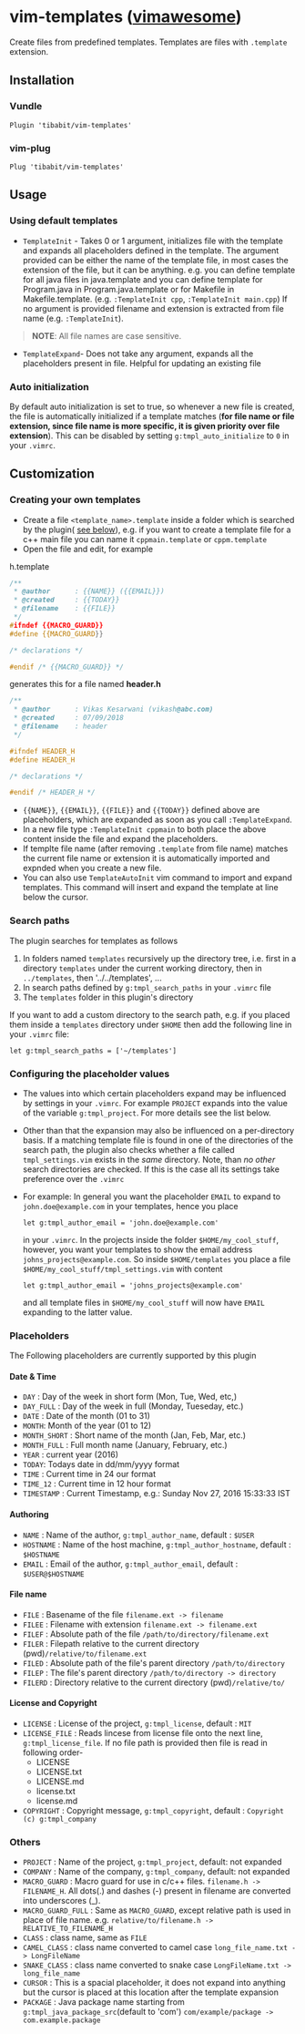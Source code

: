 # vim-templates ([vimawesome](http://vimawesome.com/plugin/vim-templates-are-made-of))

Create files from predefined templates. Templates are files with `.template` extension.

## Installation

### Vundle

```vim
Plugin 'tibabit/vim-templates'
```

### vim-plug

```vim
Plug 'tibabit/vim-templates'
```

## Usage

### Using default templates

- `TemplateInit` - Takes 0 or 1 argument, initializes file with the template and expands all placeholders defined in the template.
  The argument provided can be either the name of the template file, in most cases the extension of the file, but it can be anything. e.g. you can define template for all java files in java.template and you can define template for Program.java in Program.java.template or for Makefile in Makefile.template. (e.g. `:TemplateInit cpp`, `:TemplateInit main.cpp`)
  If no argument is provided filename and extension is extracted from file name (e.g. `:TemplateInit`).

> **NOTE**: All file names are case sensitive.

- `TemplateExpand`-  Does not take any argument, expands all the placeholders present in file.
  Helpful for updating an existing file

### Auto initialization

By default auto initialization is set to true, so whenever a new file is created,
the file is automatically initialized if a template matches (**for file name or file extension, since file name is more specific, it is given priority over file extension**).
This can be disabled by setting `g:tmpl_auto_initialize` to `0` in your `.vimrc`.

## Customization

### Creating your own templates

- Create a file `<template_name>.template` inside a folder which is searched
  by the plugin( [see below](#search-paths)),
  e.g. if you want to create a template file for a c++ main file you
  can name it `cppmain.template` or `cppm.template`
- Open the file and edit, for example

h.template

```cpp
/**
 * @author      : {{NAME}} ({{EMAIL}})
 * @created     : {{TODAY}}
 * @filename    : {{FILE}}
 */
#ifndef {{MACRO_GUARD}}
#define {{MACRO_GUARD}}

/* declarations */

#endif /* {{MACRO_GUARD}} */
```

generates this for a file named **header.h**

```cpp
/**
 * @author      : Vikas Kesarwani (vikash@abc.com)
 * @created     : 07/09/2018
 * @filename    : header
 */

#ifndef HEADER_H
#define HEADER_H

/* declarations */

#endif /* HEADER_H */
```

- `{{NAME}}`, `{{EMAIL}}`, `{{FILE}}` and `{{TODAY}}`
defined above are placeholders, which are expanded as soon as you call
``:TemplateExpand``.
- In a new file type ``:TemplateInit cppmain`` to both place the above
  content inside the file and expand the placeholders.
- If templte file name (after removing `.template` from file name) matches the current file name or extension it is automatically imported and expnded when you create a new file.
- You can also use `TemplateAutoInit` vim command to import and expand templates. This command will insert and expand the template at line below the cursor.

### Search paths

The plugin searches for templates as follows

1. In folders named `templates` recursively up the directory tree,
   i.e. first in a directory `templates` under the current working
   directory, then in `../templates`, then '../../templates', ...
2. In search paths defined by `g:tmpl_search_paths` in your `.vimrc` file
3. The `templates` folder in this plugin's directory

If you want to add a custom directory to the search path,
e.g. if you placed them inside a ``templates`` directory under ``$HOME`` then
add the following line in your ``.vimrc`` file:

```vim
let g:tmpl_search_paths = ['~/templates']
```

### Configuring the placeholder values

- The values into which certain placeholders expand may be influenced
  by settings in your `.vimrc`. For example `PROJECT` expands into the
  value of the variable `g:tmpl_project`. For more details see the
  list below.
- Other than that the expansion may also be influenced on a per-directory basis.
  If a matching template file is found in one of the directories of the
  search path, the plugin also checks whether a file called `tmpl_settings.vim`
  exists in the *same* directory. Note, than *no other* search directories
  are checked.
  If this is the case all its settings take preference over the ``.vimrc``
- For example: In general you want the placeholder ``EMAIL`` to expand to
  ``john.doe@example.com`` in your templates, hence you place

  ```vim
  let g:tmpl_author_email = 'john.doe@example.com'
  ```

  in your ``.vimrc``.
  In the projects inside the folder `$HOME/my_cool_stuff`, however,
  you want your templates to show the email address ``johns_projects@example.com``.
  So inside ``$HOME/templates`` you place a file ``$HOME/my_cool_stuff/tmpl_settings.vim``
  with content

  ```vim
  let g:tmpl_author_email = 'johns_projects@example.com'
  ```

  and all template files in ``$HOME/my_cool_stuff`` will now have `EMAIL`
  expanding to the latter value.

### Placeholders

The Following placeholders are currently supported by this plugin

#### Date & Time

- `DAY` : Day of the week in short form (Mon, Tue, Wed, etc,)
- `DAY_FULL` : Day of the week in full (Monday, Tueseday, etc.)
- `DATE` : Date of the month (01 to 31)
- `MONTH`: Month of the year (01 to 12)
- `MONTH_SHORT` : Short name of the month (Jan, Feb, Mar, etc.)
- `MONTH_FULL` : Full month name (January, February, etc.)
- `YEAR` : current year (2016)
- `TODAY`: Todays date in dd/mm/yyyy format
- `TIME` : Current time in 24 our format
- `TIME_12` : Current time in 12 hour format
- `TIMESTAMP` : Current Timestamp, e.g.: Sunday Nov 27, 2016 15:33:33 IST

#### Authoring

- `NAME` : Name of the author, `g:tmpl_author_name`, default : `$USER`
- `HOSTNAME` : Name of the host machine, `g:tmpl_author_hostname`, default : `$HOSTNAME`
- `EMAIL` : Email of the author, `g:tmpl_author_email`, default : `$USER@$HOSTNAME`

#### File name

- `FILE` : Basename of the file `filename.ext -> filename`
- `FILEE` : Filename with extension `filename.ext -> filename.ext`
- `FILEF` : Absolute path of the file `/path/to/directory/filename.ext`
- `FILER` : Filepath relative to the current directory (pwd)`/relative/to/filename.ext`
- `FILED` : Absolute path of the file's parent directory `/path/to/directory`
- `FILEP` : The file's parent directory `/path/to/directory -> directory`
- `FILERD` : Directory relative to the current directory (pwd)`/relative/to/`

#### License and Copyright

- `LICENSE` : License of the project, `g:tmpl_license`, default : `MIT`
- `LICENSE_FILE` : Reads lincese from license file onto the next line, `g:tmpl_license_file`. If no file path is provided then file is read in following order-
  - LICENSE
  - LICENSE.txt
  - LICENSE.md
  - license.txt
  - license.md
- `COPYRIGHT` : Copyright message, `g:tmpl_copyright`, default : `Copyright (c) g:tmpl_company`

### Others

- `PROJECT` : Name of the project, `g:tmpl_project`, default: not expanded
- `COMPANY` : Name of the company, `g:tmpl_company`, default: not expanded
- `MACRO_GUARD` : Macro guard for use in c/c++ files. `filename.h -> FILENAME_H`. All dots(.) and dashes (-) present in filename are converted into underscores (_).
- `MACRO_GUARD_FULL` : Same as `MACRO_GUARD`, except relative path is used in place of file name. e.g. `relative/to/filename.h -> RELATIVE_TO_FILENAME_H`
- `CLASS` : class name, same as `FILE`
- `CAMEL_CLASS` : class name converted to camel case `long_file_name.txt -> LongFileName`
- `SNAKE_CLASS` : class name converted to snake case `LongFileName.txt -> long_file_name`
- `CURSOR` : This is a spacial placeholder, it does not expand into anything but the cursor is placed at this location after the template expansion
- `PACKAGE` : Java package name starting from `g:tmpl_java_package_src`(default to 'com') `com/example/package -> com.example.package`
